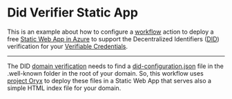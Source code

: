 # Did Verifier Static App

This is an example about how to configure a [workflow](https://docs.github.com/actions/) action to deploy a free [Static Web App in Azure](https://docs.microsoft.com/azure/static-web-apps)
to support the Decentralized Identifiers ([DID](https://w3c.github.io/did-core/)) verification for your [Verifiable Credentials](https://www.microsoft.com/security/business/identity-access-management/verifiable-credentials).

---

The DID [domain verification](https://docs.microsoft.com/azure/active-directory/verifiable-credentials/how-to-dnsbind#verified-domain) needs to find a [did-configuration.json](tree/main/html/.well-known) file in the .well-known folder in the root of your domain. So, this workflow uses
[project Oryx](https://github.com/Microsoft/Oryx) to deploy these files in a Static Web App that serves also a simple HTML index file for your domain.

